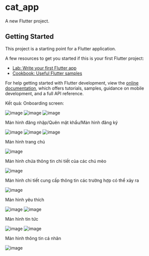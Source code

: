 # cat_app

A new Flutter project.

## Getting Started

This project is a starting point for a Flutter application.

A few resources to get you started if this is your first Flutter project:

- [Lab: Write your first Flutter app](https://docs.flutter.dev/get-started/codelab)
- [Cookbook: Useful Flutter samples](https://docs.flutter.dev/cookbook)

For help getting started with Flutter development, view the
[online documentation](https://docs.flutter.dev/), which offers tutorials,
samples, guidance on mobile development, and a full API reference.

Kết quả:
Onboarding screen: 

![image](https://github.com/user-attachments/assets/7a89ddef-e54e-40a2-bb23-65fbe0def715)
![image](https://github.com/user-attachments/assets/3ea510ee-0598-4320-9f53-04f5007b83d7)
![image](https://github.com/user-attachments/assets/83e3501a-f020-43e0-aedf-c007f90b86c0)

Màn hình đăng nhập/Quên mật khẩu/Màn hình đăng ký

![image](https://github.com/user-attachments/assets/6486e83a-1b21-4dd1-9556-ba86d26a91f9)
![image](https://github.com/user-attachments/assets/e681d239-abe8-4de8-aaa7-c90296079af6)
![image](https://github.com/user-attachments/assets/e3c73cd4-221b-4475-8717-a763dcee3e5d)


Màn hình trang chủ

![image](https://github.com/user-attachments/assets/64983287-501d-4b84-827a-5af79605e212)

Màn hình chứa thông tin chi tiết của các chú mèo

![image](https://github.com/user-attachments/assets/735c84af-0797-4c12-a3b3-1ed6b0fa4b45)

Màn hình chi tiết cung cấp thông tin các trường hợp có thể xảy ra

![image](https://github.com/user-attachments/assets/56763275-3847-4d7a-b4c2-e6a83dfe21e7)

Màn hình yêu thích

![image](https://github.com/user-attachments/assets/837bf07a-c952-4a65-839d-79ad3b496c64)
![image](https://github.com/user-attachments/assets/9d1b39c5-a020-4b6b-bda7-90d94882f355)

Màn hình tin tức

![image](https://github.com/user-attachments/assets/d5749c25-2694-42b4-b152-4f50253a3cd8)
![image](https://github.com/user-attachments/assets/b1a113b0-279e-4690-96ed-e4d46d97ba5e)

Màn hình thông tin cá nhân

![image](https://github.com/user-attachments/assets/50927bbc-1ea3-4c66-b676-1d37f6c4a666)


